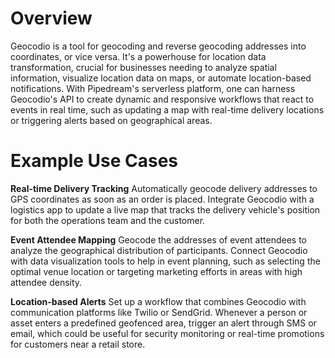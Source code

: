 # Overview

Geocodio is a tool for geocoding and reverse geocoding addresses into coordinates, or vice versa. It's a powerhouse for location data transformation, crucial for businesses needing to analyze spatial information, visualize location data on maps, or automate location-based notifications. With Pipedream's serverless platform, one can harness Geocodio's API to create dynamic and responsive workflows that react to events in real time, such as updating a map with real-time delivery locations or triggering alerts based on geographical areas.

# Example Use Cases

**Real-time Delivery Tracking**
Automatically geocode delivery addresses to GPS coordinates as soon as an order is placed. Integrate Geocodio with a logistics app to update a live map that tracks the delivery vehicle's position for both the operations team and the customer.

**Event Attendee Mapping**
Geocode the addresses of event attendees to analyze the geographical distribution of participants. Connect Geocodio with data visualization tools to help in event planning, such as selecting the optimal venue location or targeting marketing efforts in areas with high attendee density.

**Location-based Alerts**
Set up a workflow that combines Geocodio with communication platforms like Twilio or SendGrid. Whenever a person or asset enters a predefined geofenced area, trigger an alert through SMS or email, which could be useful for security monitoring or real-time promotions for customers near a retail store.
